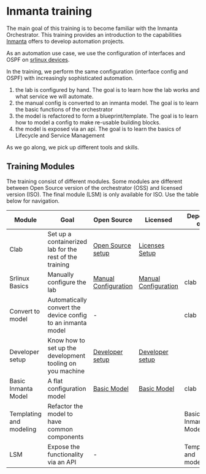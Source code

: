 # Inmanta training

The main goal of this training is to become familiar with the Inmanta Orchestrator. This training provides an introduction to the capabilities [Inmanta](inmanta.com) offers to develop automation projects. 

As an automation use case, we use the configuration of interfaces and OSPF on [srlinux devices](https://learn.srlinux.dev/). 

In the training, we perform the same configuration (interface config and OSPF) with increasingly sophisticated automation. 
1. the lab is configured by hand. The goal is to learn how the lab works and what service we will automate.
2. the manual config is converted to an inmanta model. The goal is to learn the basic functions of the orchestrator
3. the model is refactored to form a blueprint/template. The goal is to learn how to model a config to make re-usable building blocks.
4. the model is exposed via an api. The goal is to learn the basics of Lifecycle and Service Management


As we go along, we pick up different tools and skills.


## Training Modules

The training consist of different modules. Some modules are different between Open Source version of the orchestrator (OSS) and licensed version (ISO).
The final module (LSM) is only available for ISO. 
Use the table below for navigation.

| Module                  | Goal                                                        | Open Source | Licensed | Depends on              |
|-------------------------|-------------------------------------------------------------|-------------|----------|-------------------------|
| Clab                    | Set up a containerized lab for the rest of the training     | [Open Source setup](lab/README.md)            |   [Licenses Setup](lab-iso/README.md)        |                         |
| Srlinux Basics          | Manually configure the lab                                  | [Manual Configuration](0-manual-configuration.md) | [Manual Configuration](0-manual-configuration.md) | clab                    |
| Convert to model        | Automatically convert the device config to an inmanta model | -           |          | clab                    |
| Developer setup         | Know how to set up the development tooling on you machine   | [Developer setup](https://docs.inmanta.com/community/latest/model_developers/developer_getting_started.html) | [Developer setup](https://docs.inmanta.com/inmanta-service-orchestrator/latest/model_developers/developer_getting_started.html) | |
| Basic Inmanta Model     | A flat configuration model                                  | [Basic Model](1-basic-deployment.md)            | [Basic Model](1-basic-deployment.md)       | clab                    |
| Templating and modeling | Refactor the model to have common components                |             |          | Basic Inmanta Model     |
| LSM                     | Expose the functionality via an API                         | -           |          | Templating and modeling |

